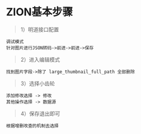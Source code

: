 # ZION基本步骤

> 1）明道接口配置
```
调试模式
针对图片进行JSON转码->前进->前进->保存
```
> 2）进入编辑模式
```
找到图片字段->除了 large_thumbnail_full_path 全部删除
```
> 3）选择小齿轮
```
添加修改选择 -> 修改
其他操作选择 -> 数据源
```
> 4）保存退出即可
```
根据增删改查的机制去选择
```